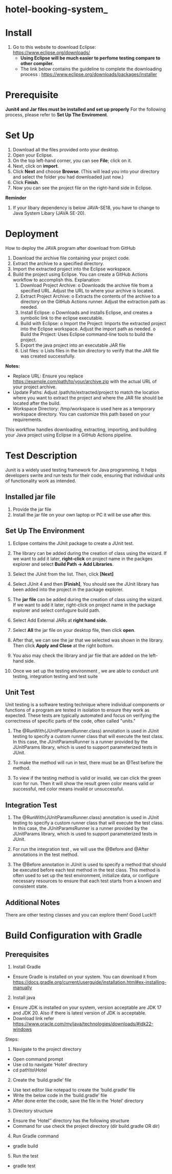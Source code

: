 # hotel-booking-system_

# Install

1. Go to this website to download Eclipse:
https://www.eclipse.org/downloads/
   - **Using Eclipse will be much easier to perfome testing compare to other compiler.**
   - The link below contains the guideline to complete the downloading process : https://www.eclipse.org/downloads/packages/installer

# Prerequisite
**Junit4 and Jar files must be installed and set up properly**
For the following process, please refer to **Set Up The Enviroment**.

# Set Up
1. Download all the files provided onto your desktop.
2. Open your Eclipse.
3. On the top left-hand corner, you can see **File**; click on it.
4. Next, click on **import**.
5. Click **Next** and choose **Browse**. (This will lead you into your directory and select the folder you had downloaded just now.)
6. Click **Finish**.
7. Now you can see the project file on the right-hand side in Eclipse.

**Reminder**
1. If your libary dependency is below JAVA-SE18, you have to change to Java System Libary (JAVA SE-20).

# Deployment
How to deploy the JAVA program after download from GitHub
1.	Download the archive file containing your project code.
2.	Extract the archive to a specified directory.
3.	Import the extracted project into the Eclipse workspace.
4.	Build the project using Eclipse.
	You can create a GitHub Actions workflow to accomplish this.
Explanation:
	1.	Download Project Archive:
	o	Downloads the archive file from a specified URL. Adjust the URL to where your archive is located.
	2.	Extract Project Archive:
	o	Extracts the contents of the archive to a directory on the GitHub Actions runner. Adjust the extraction path as needed.
	3.	Install Eclipse:
	o	Downloads and installs Eclipse, and creates a symbolic link to the eclipse executable.
	4.	Build with Eclipse:
	o	Import the Project: Imports the extracted project into the Eclipse workspace. Adjust the import path as needed.
	o	Build the Project: Uses Eclipse command-line tools to build the project.
	5.	Export the java project into an executable JAR file
	6.	List files:
	o	Lists files in the bin directory to verify that the JAR file was created successfully. 

**Notes:**
- Replace URL: Ensure you replace https://example.com/path/to/your/archive.zip with the actual URL of your project archive.
- Update Paths: Adjust /path/to/extracted/project to match the location where you want to extract the project and where the JAR file should be located after the build.
- Workspace Directory: /tmp/workspace is used here as a temporary workspace directory. You can customize this path based on your requirements.

This workflow handles downloading, extracting, importing, and building your Java project using Eclipse in a GitHub Actions pipeline.

# Test Description

Junit is a widely used testing framework for Java programming. It helps developers swrite and run tests for their code, ensuring that individual units of functionality work as intended.

## Installed jar file
1.	Provide the jar file
2.	Install the jar file on your own laptop or PC it will be use after this.

## Set Up The Environment
1.	Eclipse contains the JUnit package to create a JUnit test.

2.	The library can be added during the creation of class using the wizard. If we want to add it later, **right-click** on project name in the packges explorer and select **Build Path -> Add Libraries**.

3.	Select the JUnit from the list. Then, click **[Next]**

4. 	Select JUnit 4 and then **[Finish]**, You should see the JUnit library has been added into the project in the package explorer.

5. 	The **jar file** can be added during the creation of class using the wizard. If we want to add it later, right-click on project name in the package explorer and select confugure build path.

6.	Select Add External JARs at **right hand side.**

7.	Select **All** the jar file on your desktop file, then click **open**.

8.	After that, we can see the jar that we selected was shown in the library. Then click **Apply and Close** at the right bottom.

9.	You also may check the library and jar file that are added on the left-hand side.

10.	Once we set up the testing environment , we are able to conduct unit testing, integration testing and test suite

## Unit Test
Unit testing is a software testing technique where individual components or functions of a program are tested in isolation to ensure they work as expected. These tests are typically automated and focus on verifying the correctness of specific parts of the code, often called "units."

1.	The @RunWith(JUnitParamsRunner.class) annotation is used in JUnit testing to specify a custom runner class that will execute the test class. In this case, the JUnitParamsRunner is a runner provided by the JUnitParams library, which is used to support parameterized tests in JUnit.

2.	To make the method will run in test, there must be an @Test before the method.

3.	To view if the testing method is valid or invalid, we can click the green icon for run. Then it will show the result green color means valid or successful, red color means invalid or unsuccessful.

## Integration Test
1.	The @RunWith(JUnitParamsRunner.class) annotation is used in JUnit testing to specify a custom runner class that will execute the test class. In this case, the JUnitParamsRunner is a runner provided by the JUnitParams library, which is used to support parameterized tests in JUnit.

2.	For run the integration test , we will use the @Before and @After annotations in the test method.


3.	The @Before annotation in JUnit is used to specify a method that should be executed before each test method in the test class. This method is often used to set up the test environment, initialize data, or configure necessary resources to ensure that each test starts from a known and consistent state.

## Additional Notes
There are other testing classes and you can explore them! Good Luck!!!

# Build Configuration with Gradle
## Prerequisites
1.	Install Gradle
-	Ensure Gradle is installed on your system. You can download it from https://docs.gradle.org/current/userguide/installation.html#ex-installing-manually

2.	Install java
-	Ensure JDK is installed on your system, version acceptable are JDK 17 and JDK 20. Also if there is latest version of JDK is acceptable.
-	Download link refer https://www.oracle.com/my/java/technologies/downloads/#jdk22-windows

Steps:
1.	Navigate to the project directory
-	Open command prompt
-	Use cd to navigate ‘Hotel’ directory
-	cd path\to\Hotel

2.	Create the ‘build.gradle’ file
-	Use text editor like notepad to create the ‘build.gradle’ file
-	Write the below code in the ‘build.gradle’ file
-	After done enter the code, save the file in the ‘Hotel’ directory
3.	Directory structure
-	Ensure the ‘Hotel’’ directory has the following structure
-	Command for use check the project directory (dir build.gradle OR dir)
4.	Run Gradle command
-	gradle build

5.	Run the test
-	gradle test
